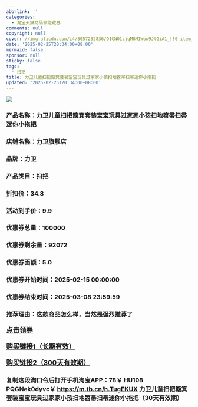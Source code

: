 ```yaml
---
abbrlink: ''
categories:
  - 淘宝天猫商品领隐藏券
comments: null
copyright: null
cover: //img.alicdn.com/i4/3057252836/O1CN01zjqM8M1Wow9JtGiA1_!!0-item_pic.jpg
date: '2025-02-25T20:34:00+08:00'
mermaid: false
sponsor: null
sticky: false
tags:
  - 扫把
title: 力卫儿童扫把簸箕套装宝宝玩具过家家小孩扫地笤帚扫帚迷你小拖把
updated: '2025-02-25T20:34:00+08:00'
--- 
```


![](//img.alicdn.com/i4/3057252836/O1CN01zjqM8M1Wow9JtGiA1_!!0-item_pic.jpg)

### 产品名称：力卫儿童扫把簸箕套装宝宝玩具过家家小孩扫地笤帚扫帚迷你小拖把
### 店铺名称：力卫旗舰店
### 品牌：力卫
### 产品类目：扫把
### 折扣价：34.8
### 活动到手价：9.9
### 优惠券总量：100000
### 优惠券剩余量：92072
### 优惠券面额：5.0
### 优惠券开始时间：2025-02-15 00:00:00	
### 优惠券结束时间：2025-03-08 23:59:59	
### 推荐理由：这款商品怎么样，当然是强烈推荐了

<p style="font-size: 18px; font-weight: bold;">
  <a href="https://uland.taobao.com/coupon/edetail?e=QdHXbmZlAeilhHvvyUNXZfh8CuWt5YH551NtNRhtOmTdviRAggMFbWnL5kU0wEleI1roVVVJ%2F6r%2BPzXFT2%2BDoW6wI%2FHkv4nm%2BjtROwLQ3ufabAJjl9LutbeJpu0lau43I2dusPv1Pt9Oh%2B%2Bxt9TfPGu8HHsCJ%2Fpvxw2VIGhHyeiYwek19h0d0EOVikrQ3cnkywCYaNU4JtuMta0aPfCMiM8Rx0Y120swtxl6Um37OPLu%2FSnVYZ320uhodAT6zOA5NNYDVVSIeMdbUQrtKydruIhaoyw4w5GPlWR%2FeghaMtlVbrKqp4Yn8g%3D%3D&traceId=2166d8db17407296732636749d133b&union_lens=lensId%3AOPT%401740729675%40212b6778_0de8_1954b92ef29_5539%4001%40eyJmbG9vcklkIjo3MzM1NH0ie" target="_blank">点击领券</a>
</p>
<p style="font-size: 18px; font-weight: bold;">
  <a href="https://s.click.taobao.com/t?e=m%3D2%26s%3D%2F7fPG%2Fn6jdJw4vFB6t2Z2ueEDrYVVa64K7Vc7tFgwiHjf2vlNIV67kkfnVn6TwKdsUZsiWgXrvj3ID%2FV1RqsF4wnCJeELi4I%2FIEn%2BS1IjHAB0ghlTd7WlZVm%2FOAUUFw71qrpxiwMoCNxc1AtbZGVS2Lvpz5vqFuJZHoQZxvi1mkqLbOQk%2B6%2Bse0cjzmlldCb8lPybOkir0FY8T8V9zOQ24HC3V8E5mfu9TnVLm0FZVijO9AJYjY8CXJ%2BwEVkOqHF0Dpb9poSIpE7HGiDBCNywT26Jdy48stq" target="_blank">购买链接1（长期有效）</a>
</p>
<p style="font-size: 18px; font-weight: bold;">
  <a href="https://s.click.taobao.com/5rruOYs" target="_blank">购买链接2（300天有效期）</a>
</p>

### 复制这段淘口令后打开手机淘宝APP：78￥ HU108 PQGNek0dyvc￥ https://m.tb.cn/h.TugEKUX  力卫儿童扫把簸箕套装宝宝玩具过家家小孩扫地笤帚扫帚迷你小拖把（30天有效期）
